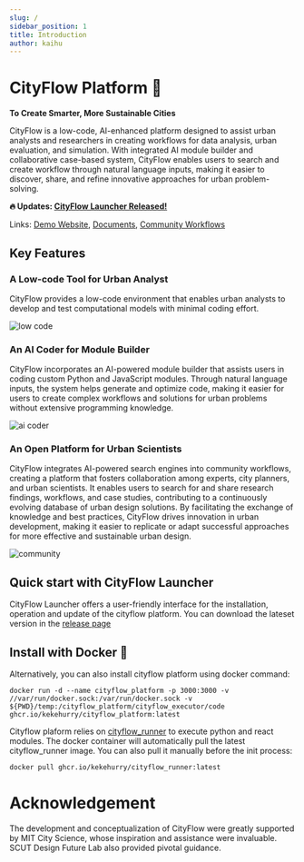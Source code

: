 ```yaml
---
slug: /
sidebar_position: 1
title: Introduction
author: kaihu
---
```


# CityFlow Platform 👋 

**To Create Smarter, More Sustainable Cities**

CityFlow is a low-code, AI-enhanced platform designed to assist urban analysts and researchers in creating workflows for data analysis, urban evaluation, and simulation. With integrated AI module builder and collaborative case-based system, CityFlow enables users to search and create workflow through natural language inputs, making it easier to discover, share, and refine innovative approaches for urban problem-solving.

**🔥 Updates: [CityFlow Launcher Released!](https://github.com/kekehurry/cityflow_platform/releases)** 

Links: [Demo Website](https://cityflow.cn/), [Documents](https://doc.cityflow.cn), [Community Workflows](https://community.cityflow.cn)

## Key Features

### A Low-code Tool for Urban Analyst

CityFlow provides a low-code environment that enables urban analysts to develop and test computational models with minimal coding effort.

![low code](assets/low_code.gif)

### An AI Coder for Module Builder

CityFlow incorporates an AI-powered module builder that assists users in coding custom Python and JavaScript modules. Through natural language inputs, the system helps generate and optimize code, making it easier for users to create complex workflows and solutions for urban problems without extensive programming knowledge.

![ai coder](assets/ai_coder.gif)

### An Open Platform for Urban Scientists

CityFlow integrates AI-powered search engines into community workflows, creating a platform that fosters collaboration among experts, city planners, and urban scientists. It enables users to search for and share research findings, workflows, and case studies, contributing to a continuously evolving database of urban design solutions. By facilitating the exchange of knowledge and best practices, CityFlow drives innovation in urban development, making it easier to replicate or adapt successful approaches for more effective and sustainable urban design.


![community](assets/community.gif)


## Quick start with CityFlow Launcher

CityFlow Launcher offers a user-friendly interface for the installation, operation and update of the cityflow platform. You can download the lateset version in the [release page](https://github.com/kekehurry/cityflow_platform/releases)

## Install with Docker 🐳

Alternatively, you can also install cityflow platform using docker command:

```
docker run -d --name cityflow_platform -p 3000:3000 -v //var/run/docker.sock:/var/run/docker.sock -v ${PWD}/temp:/cityflow_platform/cityflow_executor/code ghcr.io/kekehurry/cityflow_platform:latest
```

Cityflow plaform relies on [cityflow_runner](https://github.com/kekehurry/cityflow_runner.git) to execute python and react modules. The docker container will automatically pull the latest cityflow_runner image. You can also pull it manually before the init process:


```
docker pull ghcr.io/kekehurry/cityflow_runner:latest
```

# Acknowledgement

The development and conceptualization of CityFlow were greatly supported by MIT City Science, whose inspiration and assistance were invaluable. SCUT Design Future Lab also provided pivotal guidance.

